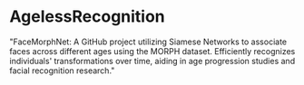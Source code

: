 # AgelessRecognition
"FaceMorphNet: A GitHub project utilizing Siamese Networks to associate faces across different ages using the MORPH dataset. Efficiently recognizes individuals' transformations over time, aiding in age progression studies and facial recognition research."
